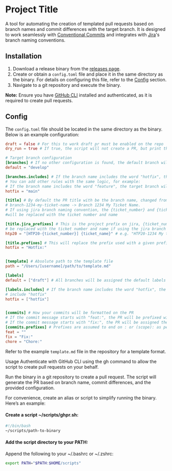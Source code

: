 # Project Title

A tool for automating the creation of templated pull requests based on branch names and commit differences with the target branch. It is designed to work seamlessly with [Conventional Commits](https://www.conventionalcommits.org/en/v1.0.0/) and integrates with [Jira](http://jira.com/)'s branch naming conventions.

## Installation

1. Download a release binary from the [releases page](https://github.com/fernandosobral/ghpr-script/releases).
2. Create or obtain a `config.toml` file and place it in the same directory as the binary. For details on configuring this file, refer to the [Config](#config) section.
3. Navigate to a git repository and execute the binary.

**Note:** Ensure you have [GitHub CLI](https://cli.github.com/) installed and authenticated, as it is required to create pull requests.

## Config

The `config.toml` file should be located in the same directory as the binary. Below is an example configuration:

```toml
draft = false # For this to work draft pr must be enabled on the repo
dry_run = true # If true, the script will not create a PR, but print the command that would be executed

# Target branch configuration
[branches] # If no other configuration is found, the default branch will be used
default = "develop"

[branches.includes] # If the branch name includes the word "hotfix", the target branch will be "main"
# You can add other rules with the same logic, for example:
# If the branch name includes the word "feature", the target branch will be "develop"
hotfix = "main"

[title] # By default the PR title with be the branch name, changed from kebab case to title case e.g.
# branch-1234-my-ticket-name -> Branch 1234 My Ticket Name.
# If using jira branch naming convention, the {ticket_number} and {ticket_name}
#will be replaced with the ticket number and name

[title.jira_prefixes] # This is the project prefix on jira, {ticket_number} and {ticket_name} will
# be replaced with the ticket number and name if using the jira branch naming convention
htp20 = "[HTP20-{ticket_number}] {ticket_name}" # e.g. "HTP20-1234 My ticket name"

[title.prefixes] # This will replace the prefix used with a given prefix
hotfix = "Hotfix:"


[template] # Absolute path to the template file
path = "/Users/[username]/path/to/template.md"

[labels]
default = ["draft"] # All branches will be assigned the default labels

[labels.includes] # If the branch name includes the word "hotfix", the labels will also
# include "hotfix"
hotfix = ["hotfix"]


[commits] # How your commits will be formatted on the PR
# If the commit message starts with "feat:", the PR will be prefixed with the text ""
# If the commit message starts with "fix:", the PR will be assigned the label "Fix: "
[commits.prefixes] # Prefixes are assumed to end on : or (scope): as per conventional commits
feat = ""
fix = "Fix:"
chore = "Chore:"
```

Refer to the example `template.md` file in the repository for a template format.

Usage
Authenticate with GitHub CLI using the gh command to allow the script to create pull requests on your behalf.

Run the binary in a git repository to create a pull request. The script will generate the PR based on branch name, commit differences, and the provided configuration.

For convenience, create an alias or script to simplify running the binary. Here’s an example:

#### Create a script ~/scripts/ghpr.sh:

```sh
#!/bin/bash
~/scripts/path-to-binary
```

#### Add the script directory to your PATH:

Append the following to your ~/.bashrc or ~/.zshrc:

```sh
export PATH="$PATH:$HOME/scripts"
```
